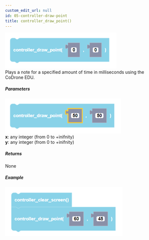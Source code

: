 ```yaml
---
custom_edit_url: null
id: 05-controller-draw-point
title: controller_draw_point()
---
```


![controller draw point block image](controller_draw_point.PNG)<br />
Plays a note for a specified amount of time in milliseconds using the CoDrone EDU.

##### Parameters
![controller draw point block image](controller_draw_point_params.PNG) <br />
**x**: any integer (from 0 to +inifnity) <br />
**y**: any integer (from 0 to +inifnity) <br />

##### Returns

None

##### Example

![controller draw point example](controller_draw_point_example.PNG)